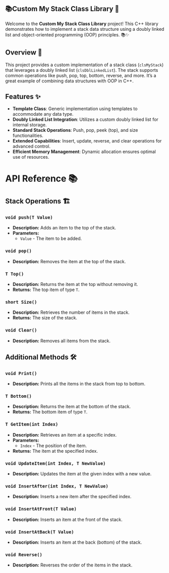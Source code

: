 ## 📚Custom My Stack Class Library 🚀

Welcome to the **Custom My Stack Class Library** project! This C++ library demonstrates how to implement a stack data structure using a doubly linked list and object-oriented programming (OOP) principles. 📚✨

## Overview 📖

This project provides a custom implementation of a stack class (`clsMyStack`) that leverages a doubly linked list (`clsDblLinkedList`). The stack supports common operations like push, pop, top, bottom, reverse, and more. It’s a great example of combining data structures with OOP in C++.

## Features ✨

- **Template Class**: Generic implementation using templates to accommodate any data type.
- **Doubly Linked List Integration**: Utilizes a custom doubly linked list for internal storage.
- **Standard Stack Operations**: Push, pop, peek (top), and size functionalities.
- **Extended Capabilities**: Insert, update, reverse, and clear operations for advanced control.
- **Efficient Memory Management**: Dynamic allocation ensures optimal use of resources.

# API Reference 📚

## Stack Operations 🏗

### `void push(T Value)`

- **Description:** Adds an item to the top of the stack.
- **Parameters:**
  - `Value` - The item to be added.

### `void pop()`

- **Description:** Removes the item at the top of the stack.

### `T Top()`

- **Description:** Returns the item at the top without removing it.
- **Returns:** The top item of type `T`.

### `short Size()`

- **Description:** Retrieves the number of items in the stack.
- **Returns:** The size of the stack.

### `void Clear()`

- **Description:** Removes all items from the stack.

## Additional Methods 🛠

### `void Print()`

- **Description:** Prints all the items in the stack from top to bottom.

### `T Bottom()`

- **Description:** Returns the item at the bottom of the stack.
- **Returns:** The bottom item of type `T`.

### `T GetItem(int Index)`

- **Description:** Retrieves an item at a specific index.
- **Parameters:**
  - `Index` - The position of the item.
- **Returns:** The item at the specified index.

### `void UpdateItem(int Index, T NewValue)`

- **Description:** Updates the item at the given index with a new value.

### `void InsertAfter(int Index, T NewValue)`

- **Description:** Inserts a new item after the specified index.

### `void InsertAtFront(T Value)`

- **Description:** Inserts an item at the front of the stack.

### `void InsertAtBack(T Value)`

- **Description:** Inserts an item at the back (bottom) of the stack.

### `void Reverse()`

- **Description:** Reverses the order of the items in the stack.
